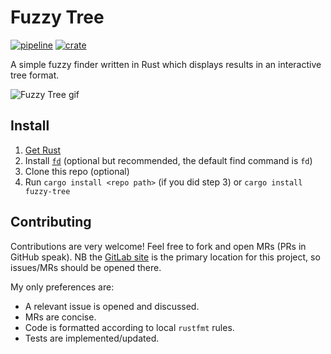 Fuzzy Tree
==========

[![pipeline](https://gitlab.com/lewisbelcher/fuzzy-tree/badges/master/pipeline.svg)](https://gitlab.com/lewisbelcher/fuzzy-tree/pipelines)
[![crate](https://img.shields.io/crates/v/fuzzy-tree.svg)](https://crates.io/crates/fuzzy-tree)

A simple fuzzy finder written in Rust which displays results in an interactive
tree format.

![Fuzzy Tree gif](https://gitlab.com/lewisbelcher/fuzzy-tree/-/raw/master/static/fztree.gif)


Install
-------

1. [Get Rust](https://www.rust-lang.org/tools/install)
2. Install [`fd`](https://crates.io/crates/fd-find) (optional but recommended, the default find command is `fd`)
3. Clone this repo (optional)
4. Run `cargo install <repo path>` (if you did step 3) or `cargo install fuzzy-tree`


Contributing
------------

Contributions are very welcome! Feel free to fork and open MRs (PRs in GitHub
speak). NB the [GitLab site](https://gitlab.com/lewisbelcher/fuzzy-tree) is
the primary location for this project, so issues/MRs should be opened there.

My only preferences are:
* A relevant issue is opened and discussed.
* MRs are concise.
* Code is formatted according to local `rustfmt` rules.
* Tests are implemented/updated.

